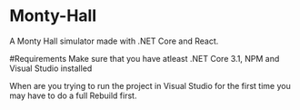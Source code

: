 # Monty-Hall
A Monty Hall simulator made with .NET Core and React.

#Requirements
Make sure that you have atleast .NET Core 3.1, NPM and Visual Studio installed

When are you trying to run the project in Visual Studio for the first time you may have to do a full Rebuild first.
